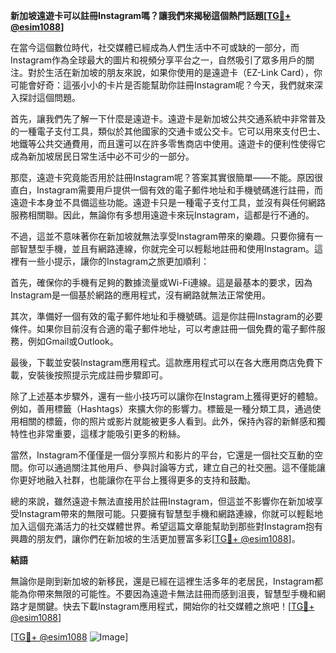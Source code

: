 **新加坡遠遊卡可以註冊Instagram嗎？讓我們來揭秘這個熱門話題[[TG💪+ @esim1088](https://t.me/s/esim1088)]**

在當今這個數位時代，社交媒體已經成為人們生活中不可或缺的一部分，而Instagram作為全球最大的圖片和視頻分享平台之一，自然吸引了眾多用戶的關注。對於生活在新加坡的朋友來說，如果你使用的是遠遊卡（EZ-Link Card），你可能會好奇：這張小小的卡片是否能幫助你註冊Instagram呢？今天，我們就來深入探討這個問題。

首先，讓我們先了解一下什麼是遠遊卡。遠遊卡是新加坡公共交通系統中非常普及的一種電子支付工具，類似於其他國家的交通卡或公交卡。它可以用來支付巴士、地鐵等公共交通費用，而且還可以在許多零售商店中使用。遠遊卡的便利性使得它成為新加坡居民日常生活中必不可少的一部分。

那麼，遠遊卡究竟能否用於註冊Instagram呢？答案其實很簡單——不能。原因很直白，Instagram需要用戶提供一個有效的電子郵件地址和手機號碼進行註冊，而遠遊卡本身並不具備這些功能。遠遊卡只是一種電子支付工具，並沒有與任何網路服務相關聯。因此，無論你有多想用遠遊卡來玩Instagram，這都是行不通的。

不過，這並不意味著你在新加坡就無法享受Instagram帶來的樂趣。只要你擁有一部智慧型手機，並且有網路連線，你就完全可以輕鬆地註冊和使用Instagram。這裡有一些小提示，讓你的Instagram之旅更加順利：

首先，確保你的手機有足夠的數據流量或Wi-Fi連線。這是最基本的要求，因為Instagram是一個基於網路的應用程式，沒有網路就無法正常使用。

其次，準備好一個有效的電子郵件地址和手機號碼。這是你註冊Instagram的必要條件。如果你目前沒有合適的電子郵件地址，可以考慮註冊一個免費的電子郵件服務，例如Gmail或Outlook。

最後，下載並安裝Instagram應用程式。這款應用程式可以在各大應用商店免費下載，安裝後按照提示完成註冊步驟即可。

除了上述基本步驟外，還有一些小技巧可以讓你在Instagram上獲得更好的體驗。例如，善用標籤（Hashtags）來擴大你的影響力。標籤是一種分類工具，通過使用相關的標籤，你的照片或影片就能被更多人看到。此外，保持內容的新鮮感和獨特性也非常重要，這樣才能吸引更多的粉絲。

當然，Instagram不僅僅是一個分享照片和影片的平台，它還是一個社交互動的空間。你可以通過關注其他用戶、參與討論等方式，建立自己的社交圈。這不僅能讓你更好地融入社群，也能讓你在平台上獲得更多的支持和鼓勵。

總的來說，雖然遠遊卡無法直接用於註冊Instagram，但這並不影響你在新加坡享受Instagram帶來的無限可能。只要擁有智慧型手機和網路連線，你就可以輕鬆地加入這個充滿活力的社交媒體世界。希望這篇文章能幫助到那些對Instagram抱有興趣的朋友們，讓你們在新加坡的生活更加豐富多彩[[TG💪+ @esim1088](https://t.me/s/esim1088)]。

**結語**

無論你是剛到新加坡的新移民，還是已經在這裡生活多年的老居民，Instagram都能為你帶來無限的可能性。不要因為遠遊卡無法註冊而感到沮喪，智慧型手機和網路才是關鍵。快去下載Instagram應用程式，開始你的社交媒體之旅吧！[[TG💪+ @esim1088](https://t.me/s/esim1088)] 

[[TG💪+ @esim1088](https://t.me/s/esim1088) ![Image](https://i.postimg.cc/4NQfJmqS/Snipaste-2025-05-13-00-14-12.png)]